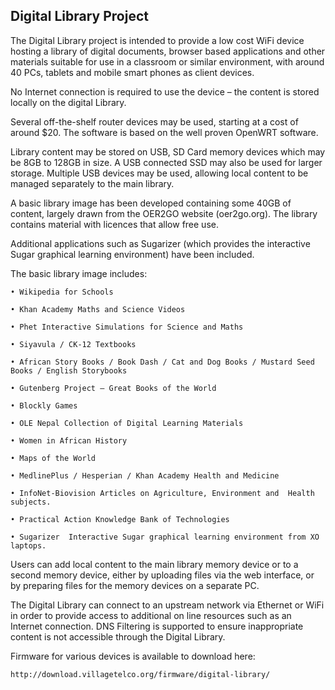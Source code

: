 
Digital Library Project
-----------------------

The Digital Library project is intended to provide a low cost WiFi device hosting a library of digital documents, browser based applications and other materials suitable for use in a classroom or similar environment, with around 40 PCs, tablets and mobile smart phones as client devices. 

No Internet connection is required to use the device – the content is stored locally on the digital Library.

Several off-the-shelf router devices may be used, starting at a cost of around $20. 
The software is based on the well proven OpenWRT software.

Library content may be stored on USB, SD Card memory devices which may be 8GB to 128GB in size. A USB connected SSD may also be used for larger storage. Multiple USB devices may be used, allowing local content to be managed separately to the main library.

A basic library image has been developed containing some 40GB of content, largely drawn from the OER2GO website (oer2go.org). The library contains material with licences that allow free use. 

Additional applications such as Sugarizer (which provides the interactive Sugar graphical learning environment) have been included.

The basic library image includes:

    • Wikipedia for Schools
    
    • Khan Academy Maths and Science Videos 
    
    • Phet Interactive Simulations for Science and Maths
    
    • Siyavula / CK-12 Textbooks

    • African Story Books / Book Dash / Cat and Dog Books / Mustard Seed Books / English Storybooks

    • Gutenberg Project – Great Books of the World 

    • Blockly Games

    • OLE Nepal Collection of Digital Learning Materials

    • Women in African History

    • Maps of the World

    • MedlinePlus / Hesperian / Khan Academy Health and Medicine

    • InfoNet-Biovision Articles on Agriculture, Environment and  Health subjects.

    • Practical Action Knowledge Bank of Technologies

    • Sugarizer  Interactive Sugar graphical learning environment from XO laptops.

    
Users can add local content to the main library memory device or to a second memory device, either by uploading files via the web interface, or by preparing files for the memory devices on a separate PC.

The Digital Library can connect to an upstream network via Ethernet or WiFi in order to provide access to additional on line resources such as an Internet connection. DNS Filtering is supported to ensure inappropriate content is not accessible through the Digital Library.

Firmware for various devices is available to download here:

    http://download.villagetelco.org/firmware/digital-library/
    



